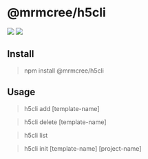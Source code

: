 # @mrmcree/h5cli

![](https://img.shields.io/badge/npm-6.9-blue.svg)
![](https://img.shields.io/badge/version-1.02-blue.svg)

## Install

> npm install @mrmcree/h5cli

## Usage

> h5cli add [template-name]

> h5cli delete [template-name]

> h5cli list

> h5cli init [template-name] [project-name]
